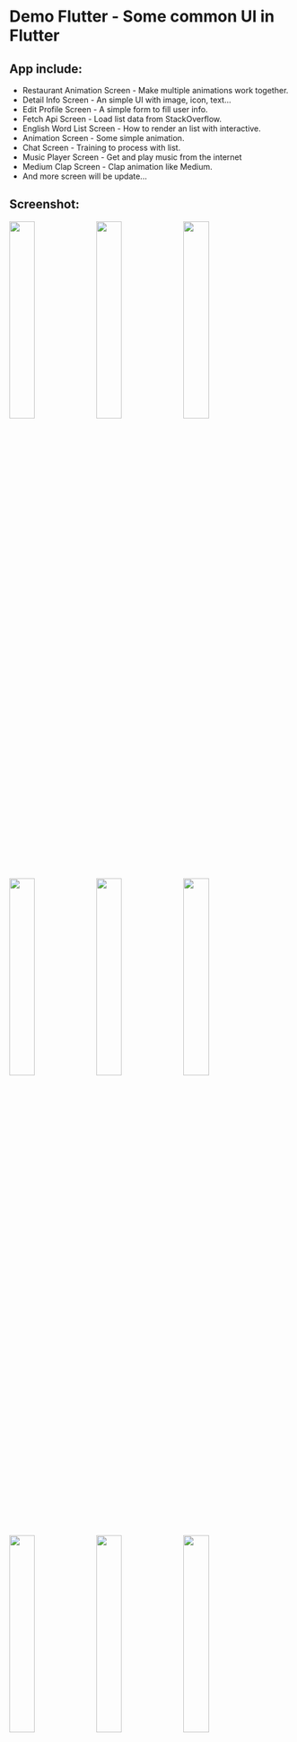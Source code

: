 # Demo Flutter - Some common UI in Flutter

## App include:

* Restaurant Animation Screen - Make multiple animations work together.
* Detail Info Screen - An simple UI with image, icon, text...
* Edit Profile Screen - A simple form to fill user info.
* Fetch Api Screen - Load list data from StackOverflow.
* English Word List Screen - How to render an list with interactive.
* Animation Screen - Some simple animation.
* Chat Screen - Training to process with list.
* Music Player Screen - Get and play music from the internet
* Medium Clap Screen - Clap animation like Medium.
* And more screen will be update...

## Screenshot:

<img src="https://raw.githubusercontent.com/duytq94/demo-flutter/master/ScreenShots/RestaurantAnimation.gif" height="30%" width="30%">
<img src="https://raw.githubusercontent.com/duytq94/demo-flutter/master/ScreenShots/DetailInfo.jpg" height="30%" width="30%">
<img src="https://raw.githubusercontent.com/duytq94/demo-flutter/master/ScreenShots/EditProfile.jpg" height="30%" width="30%">
<img src="https://raw.githubusercontent.com/duytq94/demo-flutter/master/ScreenShots/FetchApi.jpg" height="30%" width="30%">
<img src="https://raw.githubusercontent.com/duytq94/demo-flutter/master/ScreenShots/EnglishWord.jpg" height="30%" width="30%">
<img src="https://raw.githubusercontent.com/duytq94/demo-flutter/master/ScreenShots/Animation.jpg" height="30%" width="30%">
<img src="https://raw.githubusercontent.com/duytq94/demo-flutter/master/ScreenShots/Chat.jpg" height="30%" width="30%">
<img src="https://raw.githubusercontent.com/duytq94/demo-flutter/master/ScreenShots/MusicPlayer.jpg" height="30%" width="30%">
<img src="https://raw.githubusercontent.com/duytq94/demo-flutter/master/ScreenShots/MediumClap.gif" height="30%" width="30%">
